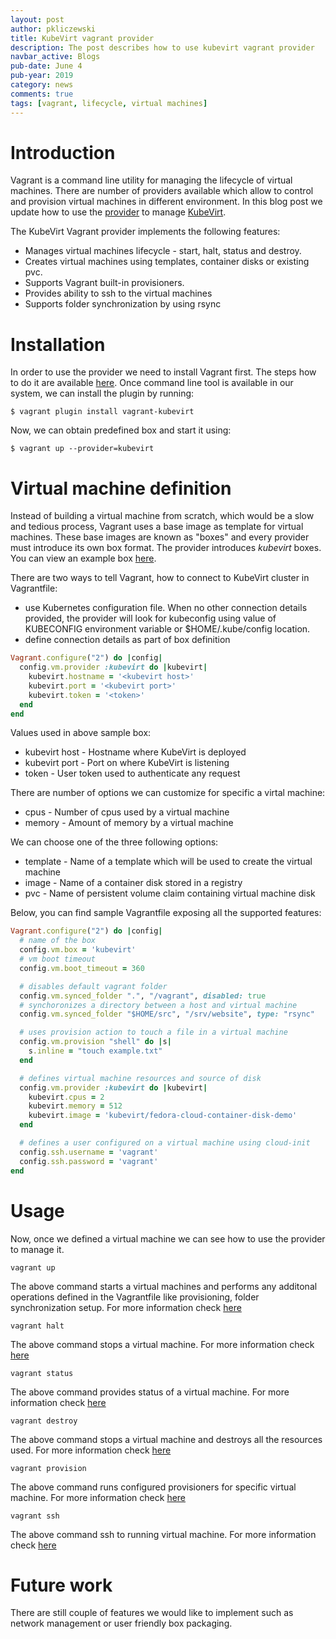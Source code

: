 ```yaml
---
layout: post
author: pkliczewski
title: KubeVirt vagrant provider
description: The post describes how to use kubevirt vagrant provider
navbar_active: Blogs
pub-date: June 4
pub-year: 2019
category: news
comments: true
tags: [vagrant, lifecycle, virtual machines]
---
```


# Introduction

Vagrant is a command line utility for managing the lifecycle of virtual machines. There are number of providers available which allow to control and provision virtual machines in different environment. In this blog post we update how to use the [provider](https://github.com/pkliczewski/vagrant-kubevirt) to manage [KubeVirt](https://kubevirt.io/).

The KubeVirt Vagrant provider implements the following features:

- Manages virtual machines lifecycle - start, halt, status and destroy.
- Creates virtual machines using templates, container disks or existing pvc.
- Supports Vagrant built-in provisioners.
- Provides ability to ssh to the virtual machines
- Supports folder synchronization by using rsync

# Installation

In order to use the provider we need to install Vagrant first. The steps how to do it are available [here](https://learn.hashicorp.com/collections/vagrant/getting-started). Once command line tool is available in our system, we can install the plugin by running:

```
$ vagrant plugin install vagrant-kubevirt
```

Now, we can obtain predefined box and start it using:

```
$ vagrant up --provider=kubevirt
```

# Virtual machine definition

Instead of building a virtual machine from scratch, which would be a slow and tedious process, Vagrant uses a base image as template for virtual machines. These base images are known as "boxes" and every provider must introduce its own box format. The provider introduces _kubevirt_ boxes.
You can view an example box [here](https://github.com/pkliczewski/vagrant-kubevirt/blob/master/example_box/).

There are two ways to tell Vagrant, how to connect to KubeVirt cluster in Vagrantfile:

- use Kubernetes configuration file. When no other connection details provided, the provider will look for kubeconfig using value of KUBECONFIG environment variable or \$HOME/.kube/config location.
- define connection details as part of box definition

```ruby
Vagrant.configure("2") do |config|
  config.vm.provider :kubevirt do |kubevirt|
    kubevirt.hostname = '<kubevirt host>'
    kubevirt.port = '<kubevirt port>'
    kubevirt.token = '<token>'
  end
end
```

Values used in above sample box:

- kubevirt host - Hostname where KubeVirt is deployed
- kubevirt port - Port on where KubeVirt is listening
- token - User token used to authenticate any request

There are number of options we can customize for specific a virtal machine:

- cpus - Number of cpus used by a virtual machine
- memory - Amount of memory by a virtual machine

We can choose one of the three following options:

- template - Name of a template which will be used to create the virtual machine
- image - Name of a container disk stored in a registry
- pvc - Name of persistent volume claim containing virtual machine disk

Below, you can find sample Vagrantfile exposing all the supported features:

```ruby
Vagrant.configure("2") do |config|
  # name of the box
  config.vm.box = 'kubevirt'
  # vm boot timeout
  config.vm.boot_timeout = 360

  # disables default vagrant folder
  config.vm.synced_folder ".", "/vagrant", disabled: true
  # synchoronizes a directory between a host and virtual machine
  config.vm.synced_folder "$HOME/src", "/srv/website", type: "rsync"

  # uses provision action to touch a file in a virtual machine
  config.vm.provision "shell" do |s|
    s.inline = "touch example.txt"
  end

  # defines virtual machine resources and source of disk
  config.vm.provider :kubevirt do |kubevirt|
    kubevirt.cpus = 2
    kubevirt.memory = 512
    kubevirt.image = 'kubevirt/fedora-cloud-container-disk-demo'
  end

  # defines a user configured on a virtual machine using cloud-init
  config.ssh.username = 'vagrant'
  config.ssh.password = 'vagrant'
end
```

# Usage

Now, once we defined a virtual machine we can see how to use the provider to manage it.

```
vagrant up
```

The above command starts a virtual machines and performs any additonal operations defined in the Vagrantfile like provisioning, folder synchronization setup. For more information check [here](https://www.vagrantup.com/docs/cli/up.html)

```
vagrant halt
```

The above command stops a virtual machine. For more information check [here](https://www.vagrantup.com/docs/cli/halt.html)

```
vagrant status
```

The above command provides status of a virtual machine. For more information check [here](https://www.vagrantup.com/docs/cli/status.html)

```
vagrant destroy
```

The above command stops a virtual machine and destroys all the resources used. For more information check [here](https://www.vagrantup.com/docs/cli/destroy.html)

```
vagrant provision
```

The above command runs configured provisioners for specific virtual machine. For more information check [here](https://www.vagrantup.com/docs/cli/provision.html)

```
vagrant ssh
```

The above command ssh to running virtual machine. For more information check [here](https://www.vagrantup.com/docs/cli/ssh.html)

# Future work

There are still couple of features we would like to implement such as network management or user friendly box packaging.
